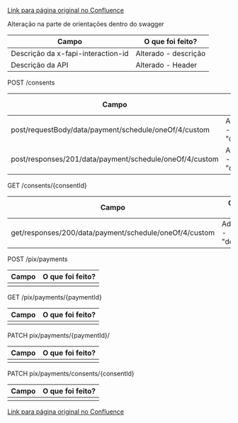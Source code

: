 [Link para página original no Confluence](https://openfinancebrasil.atlassian.net/wiki/spaces/OF/pages/239337850)

Alteração na parte de orientações dentro do swagger

| **Campo** | **O que foi feito?** |
| --- | --- |
| Descrição da x-fapi-interaction-id | Alterado - descrição |
| Descrição da API | Alterado - Header |

 POST /consents

| **Campo** | **O que foi feito?** |
| --- | --- |
| post/requestBody/data/payment/schedule/oneOf/4/custom | Adicionado - "description" |
| post/responses/201/data/payment/schedule/oneOf/4/custom | Adicionado - "description" |

 GET /consents/{consentId}

| **Campo** | **O que foi feito?** |
| --- | --- |
| get/responses/200/data/payment/schedule/oneOf/4/custom | Adicionado - "description" |

 POST /pix/payments

| **Campo** | **O que foi feito?** |
| --- | --- |
|  |  |

 GET /pix/payments/{paymentId}

| **Campo** | **O que foi feito?** |
| --- | --- |
|  |  |

 PATCH pix/payments/{paymentId}/

| **Campo** | **O que foi feito?** |
| --- | --- |
|  |  |

 PATCH pix/payments/consents/{consentId}

| **Campo** | **O que foi feito?** |
| --- | --- |
|  |  |

[Link para página original no Confluence](https://openfinancebrasil.atlassian.net/wiki/spaces/OF/pages/239337850)